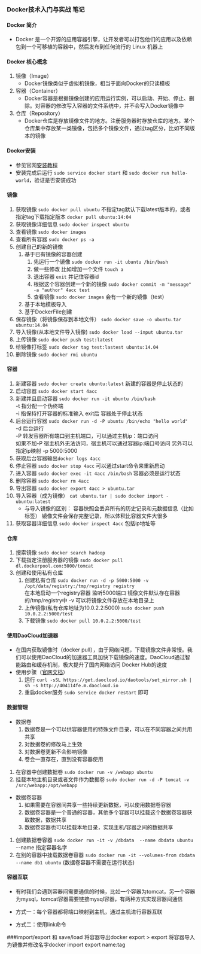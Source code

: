 ### Docker技术入门与实战 笔记

#### Docker 简介

- Docker 是一个开源的应用容器引擎，让开发者可以打包他们的应用以及依赖包到一个可移植的容器中，然后发布到任何流行的 Linux 机器上

#### Docker 核心概念

1. 镜像（Image）
    - Docker镜像类似于虚拟机镜像，相当于面向Docker的只读模板
2. 容器（Container）
    - Docker容器是根据镜像创建的应用运行实例，可以启动、开始、停止、删除。对容器的修改写入容器的文件系统中，并不会写入Docker镜像中
3. 仓库（Repository）
    - Docker仓库是存放镜像文件的地方。注册服务器时存放仓库的地方。某个仓库集中存放某一类镜像，包括多个镜像文件，通过tag区分，比如不同版本的镜像

#### Docker安装

- 参见官网[安装教程](https://docs.docker.com/engine/installation/linux/ubuntulinux/)
- 安装完成后运行 `sudo service docker start` 和 `sudo docker run hello-world`，验证是否安装成功 

#### 镜像

1. 获取镜像 `sudo docker pull ubuntu` 不指定tag默认下载latest版本的，或者指定tag下载指定版本 `docker pull ubuntu:14:04`
2. 获取镜像详细信息 `sudo docker inspect ubuntu`
3. 查看镜像 `sudo docker images`
4. 查看所有容器 `sudo docker ps -a`
5. 创建自己的新的镜像
    1. 基于已有镜像的容器创建
        1. 先运行一个镜像 `sudo docker run -it ubuntu /bin/bash`
        2. 做一些修改 比如增加一个文件 `touch a`
        3. 退出容器 `exit` 并记住容器id
        3. 根据这个容器创建一个新的镜像 `sudo docker commit -m "message" -a "author" 4acc test`
        4. 查看镜像 `sudo docker images` 会有一个新的镜像（test） 
    2. 基于本地模板导入
    3. 基于DockerFile创建
6. 保存镜像（将镜像保存到本地文件） `sudo docker save -o ubuntu.tar ubuntu:14.04`
7. 导入镜像(从本地文件导入镜像)  `sudo docker load --input ubuntu.tar`
8. 上传镜像 `sudo docker push test:latest`
9. 给镜像打标签 `sudo docker tag test:lastest ubuntu:14.04` 
10. 删除镜像 `sudo docker rmi ubuntu`

#### 容器

1. 新建容器 `sudo docker create ubuntu:latest` 新建的容器是停止状态的
2. 启动容器 `sudo docker start 4acc`
3. 新建并且启动容器 `sudo docker run -it ubuntu /bin/bash`   
    -t 指分配一个伪终端   
    -i 指保持打开容器的标准输入 exit后 容器处于停止状态
4. 后台运行容器 `sudo docker run -d -P ubuntu /bin/echo "hello world"`  
    -d 后台运行   
    -P 转发容器所有端口到主机端口，可以通过主机ip：端口访问  
    如果不加-P 宿主机外无法访问，宿主机可以通过容器ip:端口号访问 另外可以指定ip映射  -p 5000:5000 
5. 获取后台容器输出`docker logs 4acc`
6. 停止容器 `sudo docker stop 4acc` 可以通过start命令来重新启动
7. 进入容器 `sudo docker exec -it 4acc /bin/bash` 容器必须是运行状态
8. 删除容器 `sudo docker rm 4acc`
9. 导出容器 `sudo docker export 4acc > ubuntu.tar`
10. 导入容器（成为镜像） `cat ubuntu.tar | sudo docker import - ubuntu:latest` 
    - 与导入镜像的区别： 容器快照会丢弃所有的历史记录和元数据信息（比如标签） 镜像文件会保存完整记录，所以体积比容器文件大很多 
11. 获取容器详细信息 `sudo docker inspect 4acc` 包括ip地址等

#### 仓库

1. 搜索镜像 `sudo docker search hadoop`
2. 下载指定注册服务器的镜像 `sudo docker pull dl.dockerpool.com:5000/tomcat`
3. 创建和使用私有仓库
    1. 创建私有仓库 `sudo docker run -d -p 5000:5000 -v /opt/data/registry:/tmp/registry registry`  
       在本地启动一个registry容器 监听5000端口 镜像文件默认存在容器的/tmp/registry中 -v 可以将镜像文件存放在本地目录上
    2. 上传镜像(私有仓库地址为10.0.2.2:5000) `sudo docker push 10.0.2.2:5000/test`
    3. 下载镜像 `sudo docker pull 10.0.2.2:5000/test`


#### 使用DaoCloud加速器

- 在国内获取镜像时（docker pull），由于网络问题，下载镜像文件非常慢。我们可以使用DaoCloud的加速器工具加快下载镜像的速度。DaoCloud通过智能路由和缓存机制，极大提升了国内网络访问 Docker Hub的速度
- 使用步骤（[官网文档](https://www.daocloud.io/mirror.html#accelerator-doc)）
    1. 运行 `curl -sSL https://get.daocloud.io/daotools/set_mirror.sh | sh -s http://404114fe.m.daocloud.io`
    2. 重启docker服务 `sudo service docker restart` 即可

#### 数据管理

- 数据卷
    1. 数据卷是一个可以供容器使用的特殊文件目录，可以在不同容器之间共用共享
    2. 对数据卷的修改马上生效
    3. 对数据卷更新不会影响镜像
    4. 卷会一直存在，直到没有容器使用

1. 在容器中创建数据卷 `sudo docker run -v /webapp ubuntu`
2. 挂载本地主机目录或者文件作为数据卷 `sudo docker run -d -P tomcat -v /src/webapp:/opt/webapp`

- 数据卷容器
    1. 如果需要在容器间共享一些持续更新数据，可以使用数据卷容器
    2. 数据卷容器是一个普通的容器，其他多个容器可以挂载这个数据卷容器获取数据，数据共享
    3. 数据卷容器也可以挂载本地目录，实现主机/容器之间的数据共享

1. 创建数据卷容器 `sudo docker run -it -v /dbdata  --name dbdata ubuntu` --name 指定容器名字
2. 在别的容器中挂载数据卷容器  `sudo docker run -it --volumes-from dbdata --name db1 ubuntu`  (数据卷容器不需要在运行状态)

#### 容器互联

- 有时我们会遇到容器间需要通信的时候，比如一个容器为tomcat，另一个容器为mysql，tomcat容器需要链接mysql容器，有两种方式实现容器间通信

- 方式一：每个容器都将端口映射到主机，通过主机进行容器互联
- 方式二：使用link命令


###import/export 和 save/load
将容器导出docker export > export
将容器导入为镜像并修改名字docker import export name:tag

